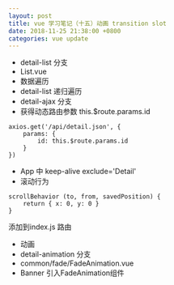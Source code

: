 ```yaml
---
layout: post
title: vue 学习笔记（十五）动画 transition slot
date: 2018-11-25 21:38:00 +0800
categories: vue update
---
```


+ detail-list 分支
+ List.vue
+ 数据遍历
+ detail-list 递归遍历
+ detail-ajax 分支
+ 获得动态路由参数 this.$route.params.id
```
axios.get('/api/detail.json', {
	params: {
		id: this.$route.params.id
	}
})
```
+ App  中  keep-alive exclude='Detail'
+ 滚动行为
```
scrollBehavior (to, from, savedPosition) {
	return { x: 0, y: 0 }
}
```
添加到index.js 路由
+ 动画
+ detail-animation 分支
+ common/fade/FadeAnimation.vue
+ Banner 引入FadeAnimation组件
